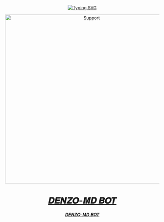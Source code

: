 <div align="center">
<a href="https://git.io/typing-svg"><img src="https://readme-typing-svg.demolab.com?font=Ribeye&size=50&pause=1000&color=F710B1&center=true&width=910&height=100&lines=I'M+TEAM-DENZO;MULTI+DEVICE+WHATSAPP+BOT; CRÉATEUR+✨DENZO Uchiwa✨;PUBLIC+BOT;UN+BON+BOT." alt="Typing SVG" /></a>
</p>
<p align="center">
  <a href="https://chat.whatsapp.com/JFNXyoRTf4t6e9GTaM2Oe6">
    <img alt=Support height="550" src="https://i.imgur.com/l2nUnSK.jpeg"> 
    </p>
<h1 align="center"> 𝑫𝑬𝑵𝒁𝑶-𝑴𝑫 𝑩𝑶𝑻
</h1>
<p align="center"> 𝑫𝑬𝑵𝒁𝑶-𝑴𝑫 𝑩𝑶𝑻
